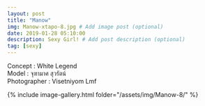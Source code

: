 ```yaml
---
layout: post
title: "Manow"
img: Manow-xtapo-8.jpg # Add image post (optional)
date: 2019-01-28 05:10:00
description: Sexy Girl! # Add post description (optional)
tag: [sexy]
---
```

Concept : White Legend   
Model : จุฑามาศ สุวรัตน์  
Photographer : Visetniyom Lmf           


{% include image-gallery.html folder="/assets/img/Manow-8/" %}
